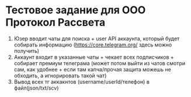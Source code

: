 # Тестовое задание для ООО Протокол Рассвета


1) Юзер вводит чаты для поиска + user API аккаунта, который будет собирать информацию (https://core.telegram.org/ здесь можно получить)
2) Аккаунт входит в указанные чаты + чекает всех подписчиков + собирает премиум телеграма (может потом выйти из чатов смотри сам, как удобнее + если там капча/прочая защита можешь не обходить, а игнорировать такой чат)
3) Вывод всех тг аккакнтов (username/userId/телефон) в файл(json/txt/scv)
